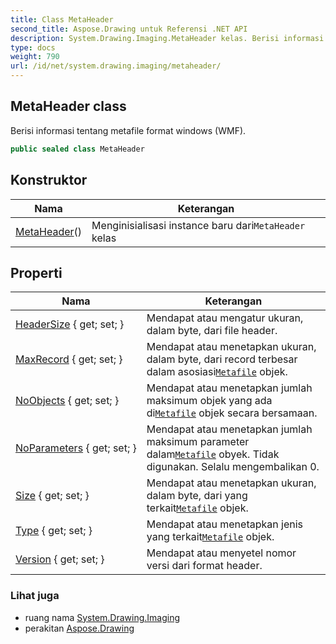 ```yaml
---
title: Class MetaHeader
second_title: Aspose.Drawing untuk Referensi .NET API
description: System.Drawing.Imaging.MetaHeader kelas. Berisi informasi tentang metafile format windows WMF.
type: docs
weight: 790
url: /id/net/system.drawing.imaging/metaheader/
---
```

## MetaHeader class

Berisi informasi tentang metafile format windows (WMF).

```csharp
public sealed class MetaHeader
```

## Konstruktor

| Nama | Keterangan |
| --- | --- |
| [MetaHeader](metaheader/)() | Menginisialisasi instance baru dari`MetaHeader` kelas |

## Properti

| Nama | Keterangan |
| --- | --- |
| [HeaderSize](../../system.drawing.imaging/metaheader/headersize/) { get; set; } | Mendapat atau mengatur ukuran, dalam byte, dari file header. |
| [MaxRecord](../../system.drawing.imaging/metaheader/maxrecord/) { get; set; } | Mendapat atau menetapkan ukuran, dalam byte, dari record terbesar dalam asosiasi[`Metafile`](../metafile/) objek. |
| [NoObjects](../../system.drawing.imaging/metaheader/noobjects/) { get; set; } | Mendapat atau menetapkan jumlah maksimum objek yang ada di[`Metafile`](../metafile/) objek secara bersamaan. |
| [NoParameters](../../system.drawing.imaging/metaheader/noparameters/) { get; set; } | Mendapat atau menetapkan jumlah maksimum parameter dalam[`Metafile`](../metafile/) obyek. Tidak digunakan. Selalu mengembalikan 0. |
| [Size](../../system.drawing.imaging/metaheader/size/) { get; set; } | Mendapat atau menetapkan ukuran, dalam byte, dari yang terkait[`Metafile`](../metafile/) objek. |
| [Type](../../system.drawing.imaging/metaheader/type/) { get; set; } | Mendapat atau menetapkan jenis yang terkait[`Metafile`](../metafile/) objek. |
| [Version](../../system.drawing.imaging/metaheader/version/) { get; set; } | Mendapat atau menyetel nomor versi dari format header. |

### Lihat juga

* ruang nama [System.Drawing.Imaging](../../system.drawing.imaging/)
* perakitan [Aspose.Drawing](../../)


